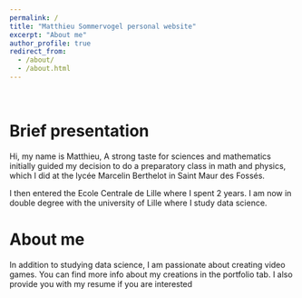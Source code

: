 ```yaml
---
permalink: /
title: "Matthieu Sommervogel personal website"
excerpt: "About me"
author_profile: true
redirect_from: 
  - /about/
  - /about.html
---
```


&nbsp;

Brief presentation
======

Hi, my name is Matthieu,
A strong taste for sciences and mathematics initially guided my decision to do a preparatory class in math and physics, which I did at the lycée Marcelin Berthelot in Saint Maur des Fossés.

I then entered the Ecole Centrale de Lille where I spent 2 years.
I am now in double degree with the university of Lille where I study data science. 

About me
======

In addition to studying data science, I am passionate about creating video games.
You can find more info about my creations in the portfolio tab.
I also provide you with my resume if you are interested


